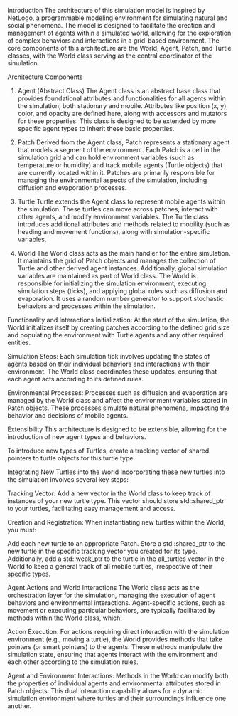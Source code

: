 Introduction
The architecture of this simulation model is inspired by NetLogo, a programmable modeling environment for simulating natural and social phenomena. The model is designed to facilitate the creation and management of agents within a simulated world, allowing for the exploration of complex behaviors and interactions in a grid-based environment. The core components of this architecture are the World, Agent, Patch, and Turtle classes, with the World class serving as the central coordinator of the simulation.

Architecture Components
1. Agent (Abstract Class)
The Agent class is an abstract base class that provides foundational attributes and functionalities for all agents within the simulation, both stationary and mobile. Attributes like position (x, y), color, and opacity are defined here, along with accessors and mutators for these properties. This class is designed to be extended by more specific agent types to inherit these basic properties.

2. Patch
Derived from the Agent class, Patch represents a stationary agent that models a segment of the environment. Each Patch is a cell in the simulation grid and can hold environment variables (such as temperature or humidity) and track mobile agents (Turtle objects) that are currently located within it. Patches are primarily responsible for managing the environmental aspects of the simulation, including diffusion and evaporation processes.

3. Turtle
Turtle extends the Agent class to represent mobile agents within the simulation. These turtles can move across patches, interact with other agents, and modify environment variables. The Turtle class introduces additional attributes and methods related to mobility (such as heading and movement functions), along with simulation-specific variables.

4. World
The World class acts as the main handler for the entire simulation. It maintains the grid of Patch objects and manages the collection of Turtle and other derived agent instances. Additionally, global simulation variables are maintained as part of World class. The World is responsible for initializing the simulation environment, executing simulation steps (ticks), and applying global rules such as diffusion and evaporation. It uses a random number generator to support stochastic behaviors and processes within the simulation.

Functionality and Interactions
Initialization: At the start of the simulation, the World initializes itself by creating patches according to the defined grid size and populating the environment with Turtle agents and any other required entities.

Simulation Steps: Each simulation tick involves updating the states of agents based on their individual behaviors and interactions with their environment. The World class coordinates these updates, ensuring that each agent acts according to its defined rules.

Environmental Processes: Processes such as diffusion and evaporation are managed by the World class and affect the environment variables stored in Patch objects. These processes simulate natural phenomena, impacting the behavior and decisions of mobile agents.



Extensibility
This architecture is designed to be extensible, allowing for the introduction of new agent types and behaviors.

To introduce new types of Turtles, create a tracking vector of shared pointers to turtle objects for this turtle type.

Integrating New Turtles into the World
Incorporating these new turtles into the simulation involves several key steps:

Tracking Vector: Add a new vector in the World class to keep track of instances of your new turtle type. This vector should store std::shared_ptr to your turtles, facilitating easy management and access.



Creation and Registration: When instantiating new turtles within the World, you must:

Add each new turtle to an appropriate Patch.
Store a std::shared_ptr to the new turtle in the specific tracking vector you created for its type.
Additionally, add a std::weak_ptr to the turtle in the all_turtles vector in the World to keep a general track of all mobile turtles, irrespective of their specific types.



Agent Actions and World Interactions
The World class acts as the orchestration layer for the simulation, managing the execution of agent behaviors and environmental interactions. Agent-specific actions, such as movement or executing particular behaviors, are typically facilitated by methods within the World class, which:

Action Execution: For actions requiring direct interaction with the simulation environment (e.g., moving a turtle), the World provides methods that take pointers (or smart pointers) to the agents. These methods manipulate the simulation state, ensuring that agents interact with the environment and each other according to the simulation rules.

Agent and Environment Interactions: Methods in the World can modify both the properties of individual agents and environmental attributes stored in Patch objects. This dual interaction capability allows for a dynamic simulation environment where turtles and their surroundings influence one another.

